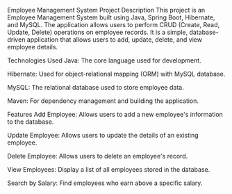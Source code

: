 Employee Management System
Project Description
This project is an Employee Management System built using Java, Spring Boot, Hibernate, and MySQL. The application allows users to perform CRUD (Create, Read, Update, Delete) operations on employee records. It is a simple, database-driven application that allows users to add, update, delete, and view employee details.

Technologies Used
Java: The core language used for development.

Hibernate: Used for object-relational mapping (ORM) with MySQL database.

MySQL: The relational database used to store employee data.

Maven: For dependency management and building the application.

Features
Add Employee: Allows users to add a new employee's information to the database.

Update Employee: Allows users to update the details of an existing employee.

Delete Employee: Allows users to delete an employee's record.

View Employees: Display a list of all employees stored in the database.

Search by Salary: Find employees who earn above a specific salary.
